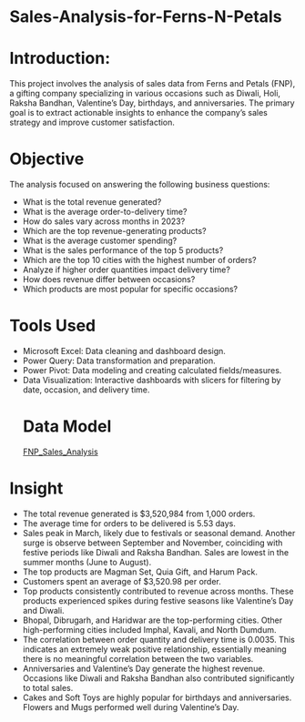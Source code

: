 # Sales-Analysis-for-Ferns-N-Petals
# Introduction:
This project involves the analysis of sales data from Ferns and Petals (FNP), a gifting company specializing in various occasions such as Diwali, Holi, Raksha Bandhan, Valentine’s Day, birthdays, and anniversaries. The primary goal is to extract actionable insights to enhance the company’s sales strategy and improve customer satisfaction.
# Objective
The analysis focused on answering the following business questions:

* What is the total revenue generated?
* What is the average order-to-delivery time?
* How do sales vary across months in 2023?
* Which are the top revenue-generating products?
* What is the average customer spending?
* What is the sales performance of the top 5 products?
* Which are the top 10 cities with the highest number of orders?
* Analyze if higher order quantities impact delivery time?
* How does revenue differ between occasions?
* Which products are most popular for specific occasions?
# Tools Used
* Microsoft Excel: Data cleaning and dashboard design.
* Power Query: Data transformation and preparation.
* Power Pivot: Data modeling and creating calculated fields/measures.
* Data Visualization: Interactive dashboards with slicers for filtering by date, occasion, and delivery time.
  # Data Model
  <a href="Screenshot 2024-12-06 220102.png">FNP_Sales_Analysis</a>
# Insight
* The total revenue generated is $3,520,984 from 1,000 orders.
* The average time for orders to be delivered is 5.53 days.
* Sales peak in March, likely due to festivals or seasonal demand.
  Another surge is observe between September and November, coinciding with festive periods like Diwali and Raksha Bandhan.
  Sales are lowest in the summer months (June to August).
* The top products are Magman Set, Quia Gift, and Harum Pack.
* Customers spent an average of $3,520.98 per order.
* Top products consistently contributed to revenue across months.
  These products experienced spikes during festive seasons like Valentine’s Day and Diwali.
* Bhopal, Dibrugarh, and Haridwar are the top-performing cities.
  Other high-performing cities included Imphal, Kavali, and North Dumdum.
* The correlation between order quantity and delivery time is 0.0035. This indicates an extremely weak positive relationship, essentially meaning there is no meaningful correlation between the two variables.
* Anniversaries and Valentine’s Day generate the highest revenue.
 Occasions like Diwali and Raksha Bandhan also contributed significantly to total sales.
* Cakes and Soft Toys are highly popular for birthdays and anniversaries.
  Flowers and Mugs performed well during Valentine’s Day.
